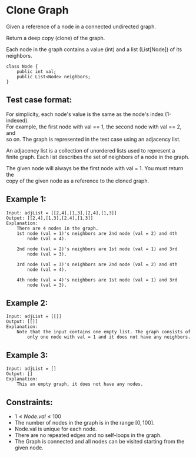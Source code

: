 # Clone Graph

Given a reference of a node in a connected undirected graph.

Return a deep copy (clone) of the graph.

Each node in the graph contains a value (int) and a list (List[Node]) of its  
neighbors.

```
class Node {
    public int val;
    public List<Node> neighbors;
}
```
 

## Test case format:

For simplicity, each node's value is the same as the node's index (1-indexed).  
For example, the first node with val == 1, the second node with val == 2, and  
so on. The graph is represented in the test case using an adjacency list.

An adjacency list is a collection of unordered lists used to represent a  
finite graph. Each list describes the set of neighbors of a node in the graph.

The given node will always be the first node with val = 1. You must return the  
copy of the given node as a reference to the cloned graph.

 

## Example 1:

    Input: adjList = [[2,4],[1,3],[2,4],[1,3]]
    Output: [[2,4],[1,3],[2,4],[1,3]]
    Explanation: 
        There are 4 nodes in the graph.
        1st node (val = 1)'s neighbors are 2nd node (val = 2) and 4th 
            node (val = 4).

        2nd node (val = 2)'s neighbors are 1st node (val = 1) and 3rd 
            node (val = 3).

        3rd node (val = 3)'s neighbors are 2nd node (val = 2) and 4th 
            node (val = 4).

        4th node (val = 4)'s neighbors are 1st node (val = 1) and 3rd 
            node (val = 3).


## Example 2:

    Input: adjList = [[]]
    Output: [[]]
    Explanation: 
        Note that the input contains one empty list. The graph consists of  
            only one node with val = 1 and it does not have any neighbors.


## Example 3:

    Input: adjList = []
    Output: []
    Explanation: 
        This an empty graph, it does not have any nodes.

 

## Constraints:

* $1 \le Node.val \le 100$
* The number of nodes in the graph is in the range $[0, 100]$.
* Node.val is unique for each node.
* There are no repeated edges and no self-loops in the graph.
* The Graph is connected and all nodes can be visited starting from the given node.

